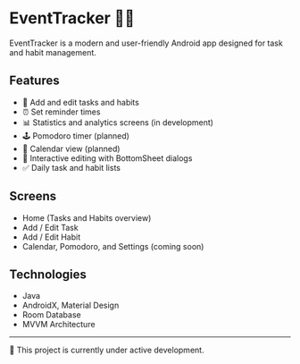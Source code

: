 # EventTracker 📅✅

EventTracker is a modern and user-friendly Android app designed for task and habit management.

## Features

- 📝 Add and edit tasks and habits
- ⏰ Set reminder times
- 📊 Statistics and analytics screens (in development)
- 🕹️ Pomodoro timer (planned)
- 📅 Calendar view (planned)
- 🧾 Interactive editing with BottomSheet dialogs
- ✅ Daily task and habit lists

## Screens

- Home (Tasks and Habits overview)
- Add / Edit Task
- Add / Edit Habit
- Calendar, Pomodoro, and Settings (coming soon)

## Technologies

- Java
- AndroidX, Material Design
- Room Database
- MVVM Architecture

---

📌 This project is currently under active development.
